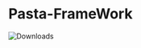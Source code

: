 # Pasta-FrameWork

![Downloads](https://img.shields.io/github/downloads/PastaLaPate/Pasta-FrameWork/total?label=Downloads&style=plastic)
